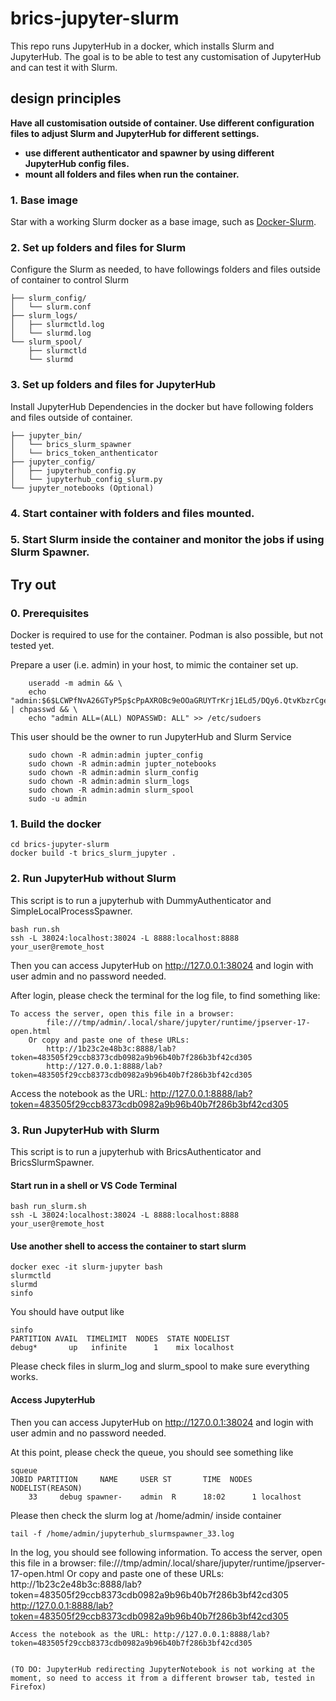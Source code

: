 # brics-jupyter-slurm
This repo runs JupyterHub in a docker, which installs Slurm and JupyterHub. The goal is to be able to test any customisation of JupyterHub and can test it with Slurm. 

## design principles

**Have all customisation outside of container. Use different configuration files to adjust Slurm and JupyterHub for different settings.**

- **use different authenticator and spawner by using different JupyterHub config files.**
- **mount all folders and files when run the container.**

### 1. Base image 

Star with a working Slurm docker as a base image, such as [Docker-Slurm](https://github.com/owhere/docker-slurm).

### 2. Set up folders and files for Slurm 

Configure the Slurm as needed, to have followings folders and files outside of container to control Slurm

```plaintext
├── slurm_config/                     
│   └── slurm.conf           
├── slurm_logs/                  
│   ├── slurmctld.log          
│   └── slurmd.log   
└── slurm_spool/                 
    ├── slurmctld            
    └── slurmd
```                 

### 3. Set up folders and files for JupyterHub

Install JupyterHub Dependencies in the docker but have following folders and files outside of container.

```plaintext
├── jupyter_bin/         
│   └── brics_slurm_spawner    
│   └── brics_token_anthenticator    
├── jupyter_config/                
│   ├── jupyterhub_config.py         
│   └── jupyterhub_config_slurm.py
└── jupyter_notebooks (Optional)
```

### 4. Start container with folders and files mounted.

### 5. Start Slurm inside the container and monitor the jobs if using Slurm Spawner.

## Try out

### 0. Prerequisites

Docker is required to use for the container. Podman is also possible, but not tested yet.

Prepare a user (i.e. admin) in your host, to mimic the container set up.
```shell
    useradd -m admin && \
    echo "admin:$6$LCWPfNvA26GTyP5p$cPpAXROBc9eOOaGRUYTrKrj1ELd5/DQy6.QtvKbzrCgeEce1Dlw2R4IZvxSvd08WGdghKQC1AKcv82wcMiHXx/" | chpasswd && \
    echo "admin ALL=(ALL) NOPASSWD: ALL" >> /etc/sudoers
```
This user should be the owner to run JupyterHub and Slurm Service

```
    sudo chown -R admin:admin jupter_config 
    sudo chown -R admin:admin jupter_notebooks
    sudo chown -R admin:admin slurm_config
    sudo chown -R admin:admin slurm_logs 
    sudo chown -R admin:admin slurm_spool
    sudo -u admin
```

### 1. Build the docker

```shell
cd brics-jupyter-slurm
docker build -t brics_slurm_jupyter .
```

### 2. Run JupyterHub without Slurm
This script is to run a jupyterhub with DummyAuthenticator and SimpleLocalProcessSpawner.

```shell
bash run.sh
ssh -L 38024:localhost:38024 -L 8888:localhost:8888 your_user@remote_host
```

Then you can access JupyterHub on http://127.0.0.1:38024 and login with user admin and no password needed.

After login, please check the terminal for the log file, to find something like:

```
To access the server, open this file in a browser:
        file:///tmp/admin/.local/share/jupyter/runtime/jpserver-17-open.html
    Or copy and paste one of these URLs:
        http://1b23c2e48b3c:8888/lab?token=483505f29ccb8373cdb0982a9b96b40b7f286b3bf42cd305
        http://127.0.0.1:8888/lab?token=483505f29ccb8373cdb0982a9b96b40b7f286b3bf42cd305
```
Access the notebook as the URL: http://127.0.0.1:8888/lab?token=483505f29ccb8373cdb0982a9b96b40b7f286b3bf42cd305 

### 3. Run JupyterHub with Slurm
This script is to run a jupyterhub with BricsAuthenticator and BricsSlurmSpawner.

#### Start run in a shell or VS Code Terminal
```shell
bash run_slurm.sh
ssh -L 38024:localhost:38024 -L 8888:localhost:8888 your_user@remote_host
```

#### Use another shell to access the container to start slurm
```shell
docker exec -it slurm-jupyter bash
slurmctld
slurmd  
sinfo
```

You should have output like
```shell
sinfo
PARTITION AVAIL  TIMELIMIT  NODES  STATE NODELIST
debug*       up   infinite      1    mix localhost
```
Please check files in slurm_log and slurm_spool to make sure everything works.

#### Access JupyterHub

Then you can access JupyterHub on http://127.0.0.1:38024 and login with user admin and no password needed.

At this point, please check the queue, you should see something like
```
squeue
JOBID PARTITION     NAME     USER ST       TIME  NODES NODELIST(REASON)
    33     debug spawner-    admin  R      18:02      1 localhost
```

Please then check the slurm log at /home/admin/ inside container
```
tail -f /home/admin/jupyterhub_slurmspawner_33.log
```

In the log, you should see following information.
To access the server, open this file in a browser:
        file:///tmp/admin/.local/share/jupyter/runtime/jpserver-17-open.html
    Or copy and paste one of these URLs:
        http://1b23c2e48b3c:8888/lab?token=483505f29ccb8373cdb0982a9b96b40b7f286b3bf42cd305
        http://127.0.0.1:8888/lab?token=483505f29ccb8373cdb0982a9b96b40b7f286b3bf42cd305
```
Access the notebook as the URL: http://127.0.0.1:8888/lab?token=483505f29ccb8373cdb0982a9b96b40b7f286b3bf42cd305 


(TO DO: JupyterHub redirecting JupyterNotebook is not working at the moment, so need to access it from a different browser tab, tested in Firefox)
